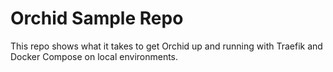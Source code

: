 Orchid Sample Repo
===

This repo shows what it takes to get Orchid up and running with Traefik and Docker Compose on local environments.
